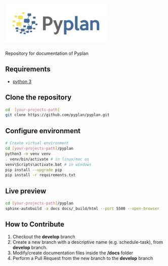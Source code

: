 # ![Pyplan](./docs/images/logo.png)

Repository for documentation of Pyplan

## Requirements

* [python 3](https://www.python.org/downloads/)

## Clone the repository

``` bash
cd  [your-projects-path]
git clone https://github.com/pyplan/pyplan.git
```

## Configure environment

``` bash
# Create virtual environment
cd [your-projects-path]/pyplan
python3 -m venv venv
. venv/bin/activate # in linux/mac os
venv\Scripts\activate.bat # in windows
pip install --upgrade pip
pip install -r requirements.txt
```

## Live preview

``` bash
cd [your-projects-path]/pyplan
sphinx-autobuild -a docs docs/_build/html --port 5500 --open-browser
```

## How to Contribute

1. Checkout the **develop** branch
2. Create a new branch with a descriptive name (e.g. schedule-task), from **develop** branch.
3. Modify/create documentation files inside the **/docs** folder
4. Perform a Pull Request from the new branch to the **develop** branch
